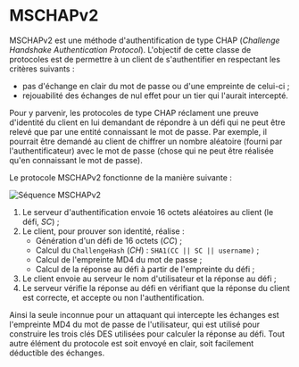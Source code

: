 # MSCHAPv2

MSCHAPv2 est une méthode d'authentification de type CHAP (*Challenge Handshake Authentication Protocol*). L'objectif de cette classe de protocoles est de permettre à un client de s'authentifier en respectant les critères suivants :
- pas d'échange en clair du mot de passe ou d'une empreinte de celui-ci ;
- rejouabilité des échanges de nul effet pour un tier qui l'aurait intercepté.

Pour y parvenir, les protocoles de type CHAP réclament une preuve d'identité du client en lui demandant de répondre à un défi qui ne peut être relevé que par une entité connaissant le mot de passe. Par exemple, il pourrait être demandé au client de chiffrer un nombre aléatoire (fourni par l'authentificateur) avec le mot de passe (chose qui ne peut être réalisée qu'en connaissant le mot de passe).

Le protocole MSCHAPv2 fonctionne de la manière suivante :

![Séquence MSCHAPv2](files/MSCHAPv2_flow.png)

1. Le serveur d'authentification envoie 16 octets aléatoires au client (le défi, *SC*) ;
2. Le client, pour prouver son identité, réalise :
    - Génération d'un défi de 16 octets (*CC*) ;
    - Calcul du `ChallengeHash` (*CH*) : `SHA1(CC || SC || username)` ;
    - Calcul de l'empreinte MD4 du mot de passe ;
    - Calcul de la réponse au défi à partir de l'empreinte du défi ;
3. Le client envoie au serveur le nom d'utilisateur et la réponse au défi ;
4. Le serveur vérifie la réponse au défi en vérifiant que la réponse du client est correcte, et accepte ou non l'authentification.

Ainsi la seule inconnue pour un attaquant qui intercepte les échanges est l'empreinte MD4 du mot de passe de l'utilisateur, qui est utilisé pour construire les trois clés DES utilisées pour calculer la réponse au défi. Tout autre élément du protocole est soit envoyé en clair, soit facilement déductible des échanges.